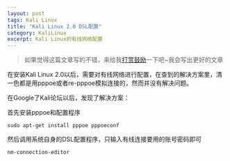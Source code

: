```yaml
---
layout: post
tags: Kali Linux
title: "Kali Linux 2.0 DSL配置"
category: KaliLinux
excerpt: Kali Linux的有线网络配置
---
```


> 如果觉得这篇文章写的不错，来给我[打赏鼓励](https://github.com/miaochiahao/miaochiahao.github.io/blob/master/pictures/alipay.jpg)一下吧~我会写出更好的文章



在安装Kali Linux 2.0以后，需要对有线网络进行配置，在查到的解决方案里，清一色都是用pppoe或者re-pppoe模拟连接的，然而并没有解决问题。


在Google了Kali论坛以后，发现了解决方案：


首先安装pppoe和配置程序


`sudo apt-get install pppoe pppoeconf`


然后调用系统自身的DSL配置程序，只输入有线连接要用的账号密码即可


`nm-connection-editor`
